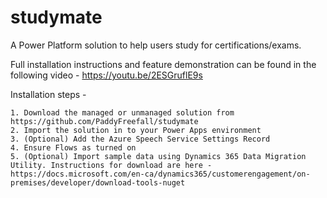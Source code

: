 # studymate
A Power Platform solution to help users study for certifications/exams.

Full installation instructions and feature demonstration can be found in the following video - https://youtu.be/2ESGruflE9s

Installation steps - 

	1. Download the managed or unmanaged solution from https://github.com/PaddyFreefall/studymate
	2. Import the solution in to your Power Apps environment
	3. (Optional) Add the Azure Speech Service Settings Record
	4. Ensure Flows as turned on
	5. (Optional) Import sample data using Dynamics 365 Data Migration Utility. Instructions for download are here - https://docs.microsoft.com/en-ca/dynamics365/customerengagement/on-premises/developer/download-tools-nuget
